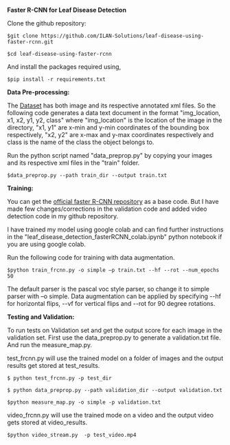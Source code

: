**Faster R-CNN for Leaf Disease Detection**

Clone the github repository:

`$git clone https://github.com/ILAN-Solutions/leaf-disease-using-faster-rcnn.git`

`$cd leaf-disease-using-faster-rcnn`

And install the packages required using,

`$pip install -r requirements.txt`

**Data Pre-processing:**

The [Dataset](https://public.roboflow.com/object-detection/plantdoc/1) has both image and its respective annotated xml files. So the following code generates a data text document in the format &quot;img\_location, x1, x2, y1, y2, class&quot; where &quot;img\_location&quot; is the location of the image in the directory, &quot;x1, y1&quot; are x-min and y-min coordinates of the bounding box respectively, &quot;x2, y2&quot; are x-max and y-max coordinates respectively and class is the name of the class the object belongs to.

Run the python script named &quot;data\_preprop.py&quot; by copying your images and its respective xml files in the &quot;train&quot; folder.

`$data_preprop.py --path train_dir --output train.txt`

**Training:**

You can get the [official faster R-CNN repository](https://github.com/kbardool/keras-frcnn) as a base code. But I have made few changes/corrections in the validation code and added video detection code in my github repository.

I have trained my model using google colab and can find further instructions in the &quot;leaf\_disease\_detection\_fasterRCNN\_colab.ipynb&quot; python notebook if you are using google colab.

Run the following code for training with data augmentation.

`$python train_frcnn.py -o simple –p train.txt --hf --rot --num_epochs 50`

The default parser is the pascal voc style parser, so change it to simple parser with –o simple. Data augmentation can be applied by specifying --hf for horizontal flips, --vf for vertical flips and --rot for 90 degree rotations.

**Testing and Validation:**

To run tests on Validation set and get the output score for each image in the validation set. First use the data\_preprop.py to generate a validation.txt file. And run the measure\_map.py.

test\_frcnn.py will use the trained model on a folder of images and the output results get stored at test\_results.

`$ python test_frcnn.py -p test_dir`

`$ python data_preprop.py --path validation_dir --output validation.txt`

`$python measure_map.py -o simple -p validation.txt`

video\_frcnn.py will use the trained mode on a video and the output video gets stored at video\_results.

`$python video_stream.py  -p test_video.mp4`


